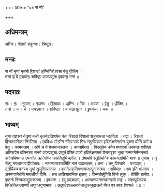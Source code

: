 +++
title = "०४ स नो"

+++
## अधिमन्त्रम्
अग्निः। गोतमो राहूगणः। त्रिष्टुप्।

## मन्त्रः
स नो॑ नृ॒णां नृत॑मो रि॒शादा॑ अ॒ग्निर्गिरोऽव॑सा वेतु धी॒तिम् ।  
तना॑ च॒ ये म॒घवा॑नः॒ शवि॑ष्ठा॒ वाज॑प्रसूता इ॒षय॑न्त॒ मन्म॑ ॥

## पदपाठः
सः । नः॒ । नृ॒णाम् । नृऽत॑मः । रि॒शादाः॑ । अ॒ग्निः । गिरः॑ । अव॑सा । वे॒तु॒ । धी॒तिम् ।  
तना॑ । च॒ । ये । म॒घऽवा॑नः । शवि॑ष्ठाः । वाज॑ऽप्रसूताः । इ॒षय॑न्त । मन्म॑ ॥

## भाष्यम्
नृणां यज्ञस्य नेतृणां मध्ये नृतमोऽतिशयेन नेता रिशादा रिशानां शत्रूणामत्ता भक्षयिता । यद्वा । रिशतां हिंसतामसिता निरसिता । एवंविधः सोऽग्नि र्नोऽस्माकं गिरः स्तुतीरवसा हविर्लक्षणेनान्नेन युक्तां धीतिं कर्म च वेतु । कामयताम् । अपि च ये यजमानास्तना । धननामैतत् । विस्तृतेन धनेन मघवानो धनवन्तः शविष्ठा अतिशयेन बलिनश्च सन्तो वाजप्रसूताः प्रसूतं प्रेरितं वाजो हविर्लक्षणमन्नं यैस्तादृशा भूत्वा मन्माग्नेर्मननरूपं स्तोत्रमिषयन्त एषयन्ति ऋत्विग्भिः कारयितुमिच्छन्ति । तेषामपि स्तुतिमग्निः कामयतामिति भावः ॥ नृणाम् । नृ चेत्यु भयथाभावाद्दीर्घाभावः । नामन्यतरस्यामिति नाम उदात्तत्वम् । तना । तनु विस्तारे । पचाद्यच् । तृतीयैकवचनस्य सुषां सुलुगित्याकारः । वृषादेराकृतिगणत्वादाद्युदात्तत्वम् । शविष्ठाः । शव इति बलनाम । अस्मायामेधेति मत्वर्थीयो विनिः । तत आतिशायनिक इष्ठन् । विन्मतोर्लुगिति विनो लुक् । टेरिति टलोपः । इष्ठनो नित्त्वादाद्युदात्तत्वम् । इषयन्त । इषु इच्छायाम् । अस्माण्ण्यन्ताच्छान्दसो लङ् । संज्ञापूर्वकस्य विधेरनित्यत्वाण्णौ लघूपधगुणाभावः । अदुपदेशाल्लसार्वधातुकानुदात्तत्वे णिच एव स्वरः शिष्यते ॥ ४ ॥